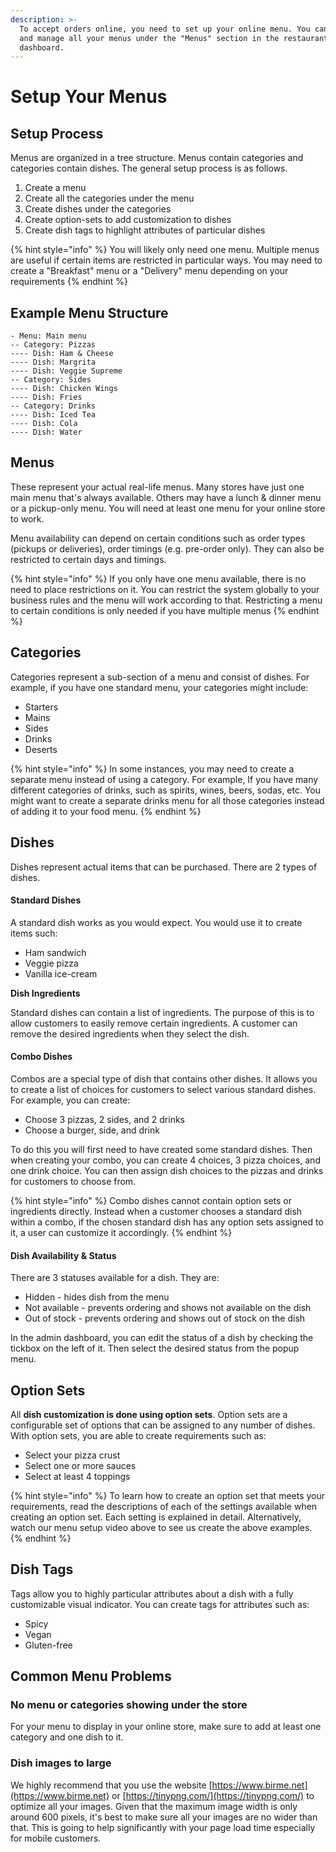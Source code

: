 ```yaml
---
description: >-
  To accept orders online, you need to set up your online menu. You can create
  and manage all your menus under the "Menus" section in the restaurant
  dashboard.
---
```


# Setup Your Menus

## Setup Process

Menus are organized in a tree structure. Menus contain categories and categories contain dishes. The general setup process is as follows.

1. Create a menu
2. Create all the categories under the menu
3. Create dishes under the categories
4. Create option-sets to add customization to dishes
5. Create dish tags to highlight attributes of particular dishes

{% hint style="info" %}
You will likely only need one menu. Multiple menus are useful if certain items are restricted in particular ways. You may need to create a "Breakfast" menu or a "Delivery" menu depending on your requirements
{% endhint %}

## Example Menu Structure

```text
- Menu: Main menu
-- Category: Pizzas
---- Dish: Ham & Cheese
---- Dish: Margrita
---- Dish: Veggie Supreme
-- Category: Sides
---- Dish: Chicken Wings
---- Dish: Fries
-- Category: Drinks
---- Dish: Iced Tea
---- Dish: Cola
---- Dish: Water
```

## Menus

These represent your actual real-life menus. Many stores have just one main menu that's always available. Others may have a lunch & dinner menu or a pickup-only menu. You will need at least one menu for your online store to work.

Menu availability can depend on certain conditions such as order types \(pickups or deliveries\), order timings \(e.g. pre-order only\). They can also be restricted to certain days and timings.

{% hint style="info" %}
If you only have one menu available, there is no need to place restrictions on it. You can restrict the system globally to your business rules and the menu will work according to that. Restricting a menu to certain conditions is only needed if you have multiple menus
{% endhint %}

## Categories

Categories represent a sub-section of a menu and consist of dishes. For example, if you have one standard menu, your categories might include:

* Starters
* Mains
* Sides
* Drinks
* Deserts

{% hint style="info" %}
In some instances, you may need to create a separate menu instead of using a category. For example, If you have many different categories of drinks, such as spirits, wines, beers, sodas, etc. You might want to create a separate drinks menu for all those categories instead of adding it to your food menu.
{% endhint %}

## Dishes

Dishes represent actual items that can be purchased. There are 2 types of dishes.

#### Standard Dishes

A standard dish works as you would expect. You would use it to create items such:

* Ham sandwich
* Veggie pizza
* Vanilla ice-cream

**Dish Ingredients**

Standard dishes can contain a list of ingredients. The purpose of this is to allow customers to easily remove certain ingredients. A customer can remove the desired ingredients when they select the dish.

#### Combo Dishes

Combos are a special type of dish that contains other dishes. It allows you to create a list of choices for customers to select various standard dishes. For example, you can create:

* Choose 3 pizzas, 2 sides, and 2 drinks
* Choose a burger, side, and drink

To do this you will first need to have created some standard dishes. Then when creating your combo, you can create 4 choices, 3 pizza choices, and one drink choice. You can then assign dish choices to the pizzas and drinks for customers to choose from.

{% hint style="info" %}
Combo dishes cannot contain option sets or ingredients directly. Instead when a customer chooses a standard dish within a combo, if the chosen standard dish has any option sets assigned to it, a user can customize it accordingly.
{% endhint %}

#### Dish Availability & Status

There are 3 statuses available for a dish. They are:

* Hidden - hides dish from the menu
* Not available - prevents ordering and shows not available on the dish
* Out of stock - prevents ordering and shows out of stock on the dish

In the admin dashboard, you can edit the status of a dish by checking the tickbox on the left of it. Then select the desired status from the popup menu.

## Option Sets

All **dish customization is done using option sets**. Option sets are a configurable set of options that can be assigned to any number of dishes. With option sets, you are able to create requirements such as:

* Select your pizza crust
* Select one or more sauces
* Select at least 4 toppings

{% hint style="info" %}
To learn how to create an option set that meets your requirements, read the descriptions of each of the settings available when creating an option set. Each setting is explained in detail. Alternatively, watch our menu setup video above to see us create the above examples.
{% endhint %}

## Dish Tags

Tags allow you to highly particular attributes about a dish with a fully customizable visual indicator. You can create tags for attributes such as:

* Spicy
* Vegan
* Gluten-free

## Common Menu Problems

### **No menu or categories showing under the store**

For your menu to display in your online store, make sure to add at least one category and one dish to it.

### **Dish images to large**

We highly recommend that you use the website [https://www.birme.net](https://www.birme.net) or [https://tinypng.com/](https://tinypng.com/) to optimize all your images. Given that the maximum image width is only around 600 pixels, it's best to make sure all your images are no wider than that. This is going to help significantly with your page load time especially for mobile customers.

